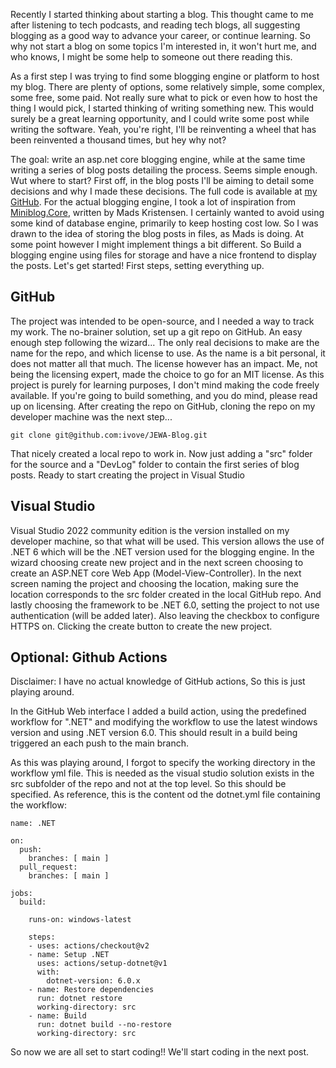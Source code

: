 ﻿Recently I started thinking about starting a blog. This thought came to me after listening to tech podcasts, and reading tech blogs, all suggesting blogging as a good way to advance your career, or continue learning. So why not start a blog on some topics I'm interested in, it won't hurt me, and who knows, I might be some help to someone out there reading this.

As a first step I was trying to find some blogging engine or platform to host my blog. There are plenty of options, some relatively simple, some complex, some free, some paid. Not really sure what to pick or even how to host the thing I would pick, I started thinking of writing something new. This would surely be a great learning opportunity, and I could write some post while writing the software. Yeah, you're right, I'll be reinventing a wheel that has been reinvented a thousand times, but hey why not?

The goal: write an asp.net core blogging engine, while at the same time writing a series of blog posts detailing the process. Seems simple enough. Wut where to start? First off, in the blog posts I'll be aiming to detail some decisions and why I made these decisions. The full code is available at [my GitHub](https://github.com/ivove/JEWA-Blog). For the actual blogging engine, I took a lot of inspiration from [Miniblog.Core](https://github.com/madskristensen/Miniblog.Core), written by Mads Kristensen. I certainly wanted to avoid using some kind of database engine, primarily to keep hosting cost low. So I was drawn to the idea of storing the blog posts in files, as Mads is doing. At some point however I might implement things a bit different. So Build a blogging engine using files for storage and have a nice frontend to display the posts. Let's get started! First steps, setting everything up.

## GitHub

The project was intended to be open-source, and I needed a way to track my work. The no-brainer solution, set up a git repo on GitHub. An easy enough step following the wizard... The only real decisions to make are the name for the repo, and which license to use. As the name is a bit personal, it does not matter all that much. The license however has an impact. Me, not being the licensing expert, made the choice to go for an MIT license. As this project is purely for learning purposes, I don't mind making the code freely available. If you're going to build something, and you do mind, please read up on licensing. After creating the repo on GitHub, cloning the repo on my developer machine was the next step...

`git clone git@github.com:ivove/JEWA-Blog.git`

That nicely created a local repo to work in. Now just adding a "src" folder for the source and a "DevLog" folder to contain the first series of blog posts. Ready to start creating the project in Visual Studio

## Visual Studio

Visual Studio 2022 community edition is the version installed on my developer machine, so that what will be used. This version allows the use of .NET 6 which will be the .NET version used for the blogging engine. In the wizard choosing create new project and in the next screen choosing to create an ASP.NET core Web App (Model-View-Controller). In the next screen naming the project and choosing the location, making sure the location corresponds to the src folder created in the local GitHub repo. And lastly choosing the framework to be .NET 6.0, setting the project to not use authentication (will be added later). Also leaving the checkbox to configure HTTPS on. Clicking the create button to create the new project.

## Optional: Github Actions

Disclaimer: I have no actual knowledge of GitHub actions, So this is just playing around.

In the GitHub Web interface I added a build action, using the predefined workflow for ".NET" and modifying the workflow to use the latest windows version and using .NET version 6.0. This should result in a build being triggered an each push to the main branch.

As this was playing around, I forgot to specify the working directory in the workflow yml file. This is needed as the visual studio solution exists in the src subfolder of the repo and not at the top level. So this should be specified. As reference, this is the content od the dotnet.yml file containing the workflow:

```
name: .NET

on:
  push:
    branches: [ main ]
  pull_request:
    branches: [ main ]

jobs:
  build:

    runs-on: windows-latest

    steps:
    - uses: actions/checkout@v2
    - name: Setup .NET
      uses: actions/setup-dotnet@v1
      with:
        dotnet-version: 6.0.x
    - name: Restore dependencies
      run: dotnet restore
      working-directory: src
    - name: Build
      run: dotnet build --no-restore
      working-directory: src
```

So now we are all set to start coding!! We'll start coding in the next post.

